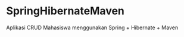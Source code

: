 SpringHibernateMaven
====================

Aplikasi CRUD Mahasiswa menggunakan Spring + Hibernate + Maven
